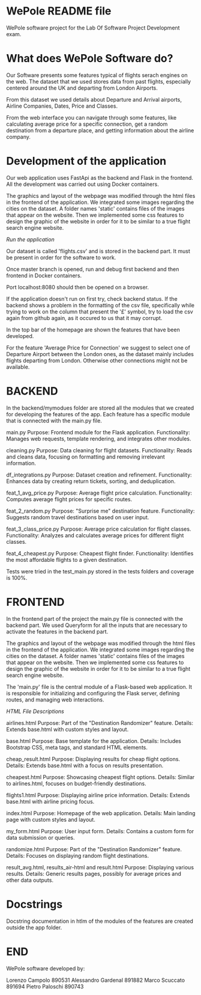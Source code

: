 # WePole README file 

WePole software project for the Lab Of Software Project Development exam. 

# What does WePole Software do? 

Our Software presents some features typical of flights serach engines on the web. The dataset that we used stores data 
from past flights, especially centered around the UK and departing from London Airports. 

From this dataset we used details about Departure and Arrival airports, Airline Companies, Dates, Price and Classes. 

From the web interface you can navigate through some features, like calculating average price for a specific connection, 
get a random destination from a departure place, and getting information about the airline company. 

# Development of the application 

Our web application uses FastApi as the backend and Flask in the frontend. All the development
was carried out using Docker containers. 

The graphics and layout of the webpage was modified through the html files in the frontend of the application. 
We integrated some images regarding the cities on the dataset. A folder names 'static' contains files of the images 
that appear on the website. Then we implemented some css features to design the graphic of the website in order 
for it to be similar to a true flight search engine website. 


*Run the application* 

Our dataset is called 'flights.csv' and is stored in the backend part. It must be present in order for 
the software to work. 

Once master branch is opened, run and debug first backend and then frontend in Docker containers. 

Port localhost:8080 should then be opened on a browser. 

If the application doesn't run on first try, check backend status. If the backend 
shows a problem in the formatting of the csv file, specifically while trying to work on the column that 
present the '£' symbol, try to load the csv again from github again, as it occured to us that it may corrupt. 

In the top bar of the homepage are shown the features that have been developed.

For the feature 'Average Price for Connection' we suggest to select one of Departure Airport 
between the London ones, as the dataset mainly includes flights departing from London. 
Otherwise other connections might not be available. 

# BACKEND 

In the backend/mymodues folder are stored all the modules that we created for developing the features of the app. 
Each feature has a specific module that is connected with the main.py file. 

main.py
Purpose: Frontend module for the Flask application.
Functionality: Manages web requests, template rendering, and integrates other modules.

cleaning.py
Purpose: Data cleaning for flight datasets.
Functionality: Reads and cleans data, focusing on formatting and removing irrelevant information.

df_integrations.py
Purpose: Dataset creation and refinement.
Functionality: Enhances data by creating return tickets, sorting, and deduplication.

feat_1_avg_price.py
Purpose: Average flight price calculation.
Functionality: Computes average flight prices for specific routes.

feat_2_random.py
Purpose: "Surprise me" destination feature.
Functionality: Suggests random travel destinations based on user input.

feat_3_class_price.py
Purpose: Average price calculation for flight classes.
Functionality: Analyzes and calculates average prices for different flight classes.

feat_4_cheapest.py
Purpose: Cheapest flight finder.
Functionality: Identifies the most affordable flights to a given destination.

Tests were tried in the test_main.py stored in the tests folders and coverage is 100%. 


# FRONTEND 

In the frontend part of the project the main.py file is connected with the backend part. 
We used Queryform for all the inputs that are necessary to activate the features in the backend part. 

The graphics and layout of the webpage was modified through the html files in the frontend of the application. 
We integrated some images regarding the cities on the dataset. A folder names 'static' contains files of the images 
that appear on the website. Then we implemented some css features to design the graphic of the website in order 
for it to be similar to a true flight search engine website. 

The 'main.py' file is the central module of a Flask-based web application. 
It is responsible for initializing and configuring the Flask server, defining routes, and managing web interactions.

*HTML File Descriptions*

airlines.html
Purpose: Part of the "Destination Randomizer" feature.
Details: Extends base.html with custom styles and layout.

base.html
Purpose: Base template for the application.
Details: Includes Bootstrap CSS, meta tags, and standard HTML elements.

cheap_result.html
Purpose: Displaying results for cheap flight options.
Details: Extends base.html with a focus on results presentation.

cheapest.html
Purpose: Showcasing cheapest flight options.
Details: Similar to airlines.html, focuses on budget-friendly destinations.

flights1.html
Purpose: Displaying airline price information.
Details: Extends base.html with airline pricing focus.

index.html
Purpose: Homepage of the web application.
Details: Main landing page with custom styles and layout.

my_form.html
Purpose: User input form.
Details: Contains a custom form for data submission or queries.

randomize.html
Purpose: Part of the "Destination Randomizer" feature.
Details: Focuses on displaying random flight destinations.

result_avg.html, results_air-html and result.html
Purpose: Displaying various results.
Details: Generic results pages, possibly for average prices and other data outputs.

# Docstrings 

Docstring documentation in htlm of the modules of the features are created outside the app folder. 

# END

WePole software developed by: 

Lorenzo Campolo 890531
Alessandro Gardenal 891882
Marco Scuccato 891694
Pietro Paloschi 890743